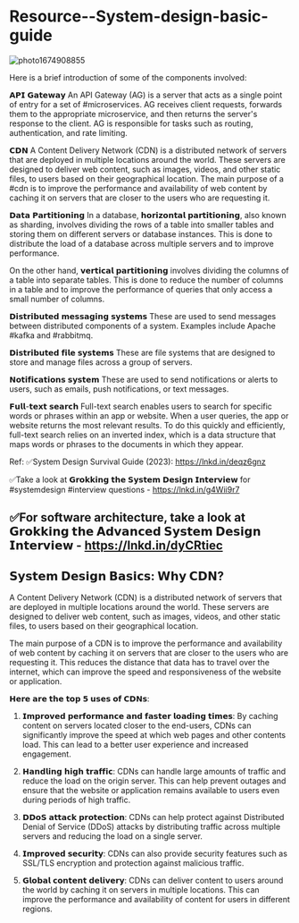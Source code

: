 # Resource--System-design-basic-guide

![photo1674908855](https://user-images.githubusercontent.com/41374671/217578395-e589a283-1f32-43a5-9be5-8a43b3ce8ae0.jpeg)


Here is a brief introduction of  some of the components involved:

𝗔𝗣𝗜 𝗚𝗮𝘁𝗲𝘄𝗮𝘆
An API Gateway (AG) is a server that acts as a single point of entry for a set of #microservices. AG receives client requests, forwards them to the appropriate microservice, and then returns the server's response to the client. AG is responsible for tasks such as routing, authentication, and rate limiting.


𝗖𝗗𝗡
A Content Delivery Network (CDN) is a distributed network of servers that are deployed in multiple locations around the world. These servers are designed to deliver web content, such as images, videos, and other static files, to users based on their geographical location. The main purpose of a #cdn is to improve the performance and availability of web content by caching it on servers that are closer to the users who are requesting it.


𝗗𝗮𝘁𝗮 𝗣𝗮𝗿𝘁𝗶𝘁𝗶𝗼𝗻𝗶𝗻𝗴
In a database, 𝗵𝗼𝗿𝗶𝘇𝗼𝗻𝘁𝗮𝗹 𝗽𝗮𝗿𝘁𝗶𝘁𝗶𝗼𝗻𝗶𝗻𝗴, also known as sharding, involves dividing the rows of a table into smaller tables and storing them on different servers or database instances. This is done to distribute the load of a database across multiple servers and to improve performance.

On the other hand, 𝘃𝗲𝗿𝘁𝗶𝗰𝗮𝗹 𝗽𝗮𝗿𝘁𝗶𝘁𝗶𝗼𝗻𝗶𝗻𝗴 involves dividing the columns of a table into separate tables. This is done to reduce the number of columns in a table and to improve the performance of queries that only access a small number of columns.


𝗗𝗶𝘀𝘁𝗿𝗶𝗯𝘂𝘁𝗲𝗱 𝗺𝗲𝘀𝘀𝗮𝗴𝗶𝗻𝗴 𝘀𝘆𝘀𝘁𝗲𝗺𝘀 
These are used to send messages between distributed components of a system. Examples include Apache #kafka and #rabbitmq.


𝗗𝗶𝘀𝘁𝗿𝗶𝗯𝘂𝘁𝗲𝗱 𝗳𝗶𝗹𝗲 𝘀𝘆𝘀𝘁𝗲𝗺𝘀
These are file systems that are designed to store and manage files across a group of servers.


𝗡𝗼𝘁𝗶𝗳𝗶𝗰𝗮𝘁𝗶𝗼𝗻𝘀 𝘀𝘆𝘀𝘁𝗲𝗺
These are used to send notifications or alerts to users, such as emails, push notifications, or text messages. 


𝗙𝘂𝗹𝗹-𝘁𝗲𝘅𝘁 𝘀𝗲𝗮𝗿𝗰𝗵
Full-text search enables users to search for specific words or phrases within an app or website. When a user queries, the app or website returns the most relevant results. To do this quickly and efficiently, full-text search relies on an inverted index, which is a data structure that maps words or phrases to the documents in which they appear.


Ref:
✅System Design Survival Guide (2023): https://lnkd.in/deqz6gnz

✅Take a look at 𝗚𝗿𝗼𝗸𝗸𝗶𝗻𝗴 𝘁𝗵𝗲 𝗦𝘆𝘀𝘁𝗲𝗺 𝗗𝗲𝘀𝗶𝗴𝗻 𝗜𝗻𝘁𝗲𝗿𝘃𝗶𝗲𝘄 for #systemdesign #interview questions - https://lnkd.in/g4Wii9r7

✅For software architecture, take a look at 𝗚𝗿𝗼𝗸𝗸𝗶𝗻𝗴 𝘁𝗵𝗲 𝗔𝗱𝘃𝗮𝗻𝗰𝗲𝗱 𝗦𝘆𝘀𝘁𝗲𝗺 𝗗𝗲𝘀𝗶𝗴𝗻 𝗜𝗻𝘁𝗲𝗿𝘃𝗶𝗲𝘄 - https://lnkd.in/dyCRtiec
--------------------------------------------------------------------------------------------------------------------------------
## 𝗦𝘆𝘀𝘁𝗲𝗺 𝗗𝗲𝘀𝗶𝗴𝗻 𝗕𝗮𝘀𝗶𝗰𝘀: 𝗪𝗵𝘆 𝗖𝗗𝗡?

A Content Delivery Network (CDN) is a distributed network of servers that are deployed in multiple locations around the world. These servers are designed to deliver web content, such as images, videos, and other static files, to users based on their geographical location.

The main purpose of a CDN is to improve the performance and availability of web content by caching it on servers that are closer to the users who are requesting it. This reduces the distance that data has to travel over the internet, which can improve the speed and responsiveness of the website or application.

𝗛𝗲𝗿𝗲 𝗮𝗿𝗲 𝘁𝗵𝗲 𝘁𝗼𝗽 𝟱 𝘂𝘀𝗲𝘀 𝗼𝗳 𝗖𝗗𝗡𝘀:

1) 𝗜𝗺𝗽𝗿𝗼𝘃𝗲𝗱 𝗽𝗲𝗿𝗳𝗼𝗿𝗺𝗮𝗻𝗰𝗲 𝗮𝗻𝗱 𝗳𝗮𝘀𝘁𝗲𝗿 𝗹𝗼𝗮𝗱𝗶𝗻𝗴 𝘁𝗶𝗺𝗲𝘀: By caching content on servers located closer to the end-users, CDNs can significantly improve the speed at which web pages and other contents load. This can lead to a better user experience and increased engagement.

2) 𝗛𝗮𝗻𝗱𝗹𝗶𝗻𝗴 𝗵𝗶𝗴𝗵 𝘁𝗿𝗮𝗳𝗳𝗶𝗰: CDNs can handle large amounts of traffic and reduce the load on the origin server. This can help prevent outages and ensure that the website or application remains available to users even during periods of high traffic.

3) 𝗗𝗗𝗼𝗦 𝗮𝘁𝘁𝗮𝗰𝗸 𝗽𝗿𝗼𝘁𝗲𝗰𝘁𝗶𝗼𝗻: CDNs can help protect against Distributed Denial of Service (DDoS) attacks by distributing traffic across multiple servers and reducing the load on a single server.

4) 𝗜𝗺𝗽𝗿𝗼𝘃𝗲𝗱 𝘀𝗲𝗰𝘂𝗿𝗶𝘁𝘆: CDNs can also provide security features such as SSL/TLS encryption and protection against malicious traffic.

5) 𝗚𝗹𝗼𝗯𝗮𝗹 𝗰𝗼𝗻𝘁𝗲𝗻𝘁 𝗱𝗲𝗹𝗶𝘃𝗲𝗿𝘆: CDNs can deliver content to users around the world by caching it on servers in multiple locations. This can improve the performance and availability of content for users in different regions.

